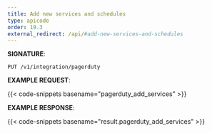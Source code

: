 ```yaml
---
title: Add new services and schedules
type: apicode
order: 19.3
external_redirect: /api/#add-new-services-and-schedules
---
```


**SIGNATURE**:

`PUT /v1/integration/pagerduty`

**EXAMPLE REQUEST**:

{{< code-snippets basename="pagerduty_add_services" >}}

**EXAMPLE RESPONSE**:

{{< code-snippets basename="result.pagerduty_add_services" >}}
